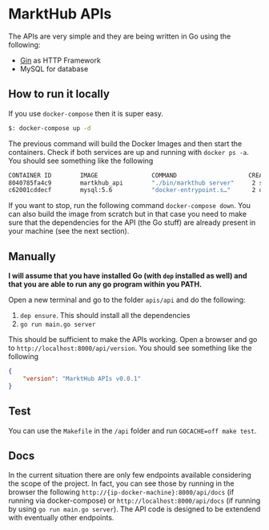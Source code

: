 # MarktHub APIs

The APIs are very simple and they are being written in Go using the following:

- [Gin](https://github.com/gin-gonic/gin) as HTTP Framework
- MySQL for database

## How to run it locally

If you use `docker-compose` then it is super easy.

```bash
$: docker-compose up -d
```

The previous command will build the Docker Images and then start the containers.
Check if both services are up and running with `docker ps -a`. You should see something like the following

```bash
CONTAINER ID        IMAGE               COMMAND                    CREATED              STATUS              PORTS                      NAMES
8040785fa4c9        martkhub_api        "./bin/markthub server"     2 seconds ago       Up 1 second         0.0.0.0:8000->8000/tcp     server
c62001cddecf        mysql:5.6           "docker-entrypoint.s…"      2 days ago          Up 2 days           0.0.0.0:3306->3306/tcp     mysql
```

If you want to stop, run the following command `docker-compose down`. You can also build the image from scratch but in that case you need to make sure that the dependencies for the API (the Go stuff) are already present in your machine (see the next section).

## Manually

**I will assume that you have installed Go (with `dep` installed as well) and that you are able to run any go program within you PATH.**

Open a new terminal and go to the folder `apis/api` and do the following:

1. `dep ensure`. This should install all the dependencies
2. `go run main.go server`

This should be sufficient to make the APIs working. Open a browser and go to `http://localhost:8000/api/version`. You should see something like the following

```json
{
    "version": "MarktHub APIs v0.0.1"
}
```

## Test

You can use the `Makefile` in the `/api` folder and run `GOCACHE=off make test`.

## Docs

In the current situation there are only few endpoints available considering the scope of the project. In fact, you can see those by running in the browser the following `http://{ip-docker-machine}:8000/api/docs` (if running via docker-compose) or `http://localhost:8000/api/docs` (if running by using `go run main.go server`). The API code is designed to be extendend with eventually other endpoints.